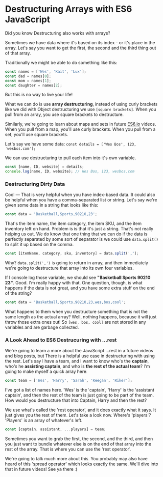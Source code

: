 # Destructuring Arrays with ES6 JavaScript

Did you know Destructuring also works with arrays? 

Sometimes we have data where it's based on its index - or it's place in the array. Let's say you want to get the first, the second and the third thing out of that array.

Traditionally we might be able to do something like this:

```js
const names = ['Wes', 'Kait', 'Lux'];
const dad = names[0];
const mom = names[1];
const daughter = names[2];
```

But this is no way to live your life!

What we can do is use **array destructuring**, instead of using curly brackets like we did with Object destructuring we use `[square brackets]`. When you pull from an array, you use square brackets to destructure. 

Similarly, we're going to learn about maps and sets in future [ES6.io](https://ES6.io) videos. When you pull from a map, you'll use curly brackets. When you pull from a set, you'll use square brackets. 

Let's say we have some data: `const details = ['Wes Bos', 123, 'wesbos.com'];`

We can use destructuring to pull each item into it's own variable. 

```js
const [name, ID, website] = details;
console.log(name, ID, website); // Wes Bos, 123, wesbos.com
```

### Destructuring Dirty Data

Cool — That is very helpful when you have index-based data. It could also be helpful when you have a comma-separated list or string. Let's say we're given some data in a string that looks like this:

```js
const data = 'Basketball,Sports,90210,23';
```


That's the item name, the item category, the item SKU, and the item inventory left on hand. Problem is is that it's just a string. That's not really helping us out. We do know that one thing that we can do if the data is perfectly separated by some sort of separator is we could use `data.split()` to split it up based on the comma. 

```js
const [itemName, category, sku, inventory] = data.split(',');
```

Why? `data.split(',')` is going to return in array, and then immediately we're going to destructure that array into its own four variables.

If I console log those variable, we should see **"Basketball Sports 90210 23"**. Good. I'm really happy with that. One question, though, is what happens if the data is not great, and you have some extra stuff on the end of the string?

```js
const data = 'Basketball,Sports,90210,23,wes,bos,cool';
```

What happens to them when you destructure something that is not the same length as the actual array? Well, nothing happens, because it will just throw those extra ones out! So `[wes, bos, cool]` are not stored in any variables and are garbage collected.

### A Look Ahead to ES6 Destrucuring with ...rest 

We're going to learn a more about the JavaScript ...rest in a future videos and blog posts, but There is a helpful use case in destructuring with using the rest. Let's say I have a team, and I want to know who's the **captain**, who's he **assisting captain**, and who is **the rest of the actual team**? I'm going to make myself a quick array here:

```js
const team = ['Wes', 'Harry', 'Sarah', 'Keegan', 'Riker'];
```

I've got a list of names here. 'Wes' is the 'captain', 'Harry' is the 'assistant captain', and then the rest of the team is just going to be part of the team. How would you destructure that into Captain, Harry and then the rest?

We use what's called the 'rest operator', and it does exactly what it says. It just gives you the rest of them. Let's take a look now. Where's 'players'? 'Players' is an array of whatever's left. 

```js
const [captain, assistant, ...players] = team;
```

Sometimes you want to grab the first, the second, and the third, and then you just want to bundle whatever else is on the end of that array into the rest of the array. That is where you can use the 'rest operator'. 

We're going to talk much more about this. You probably may also have heard of this 'spread operator' which looks exactly the same. We'll dive into that in future videos! See ya there :) 
